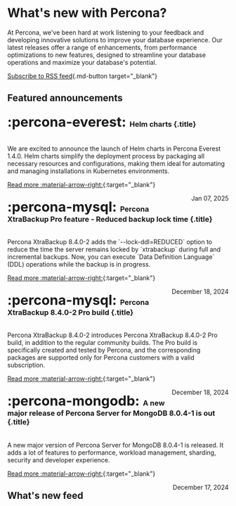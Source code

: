 # What's new with Percona?

At Percona, we've been hard at work listening to your feedback and developing innovative solutions to improve your database experience. Our latest releases offer a range of enhancements, from performance optimizations to new features, designed to streamline your database operations and maximize your database's potential.

[Subscribe to RSS feed](https://docs.percona.com/feed_rss_created.xml){.md-button target="_blank"}

## Featured announcements 

<div data-grid markdown>
<div data-banner="everest" markdown>

### <span style="font-size:1.875em;margin-right:0.125em">:percona-everest:</span> Helm charts {.title}
<br>
We are excited to announce the launch of Helm charts in Percona Everest 1.4.0. Helm charts simplify the deployment process by packaging all necessary resources and configurations, making them ideal for automating and managing installations in Kubernetes environments.
<div class="actions" markdown>

[Read more :material-arrow-right:](../blog/posts/Percona%20Everest/sharding-in-percona-everest.md){:target="_blank"}

<span style="float: right;">Jan 07, 2025</span>

</div>
</div>
<div data-banner="mysql" markdown>

### <span style="font-size:1.875em;margin-right:0.125em">:percona-mysql:</span> Percona XtraBackup Pro feature - Reduced backup lock time {.title}
<br>
Percona XtraBackup 8.4.0-2 adds the `--lock-ddl=REDUCED` option to reduce the time the server remains locked by `xtrabackup` during full and incremental backups. Now, you can execute `Data Definition Language` (DDL) operations while the backup is in progress.

<div class="actions" markdown>

[Read more :material-arrow-right:](../blog/posts/MySQL/reduced-backup-lock-time.md){:target="_blank"}

<span style="float: right;">December 18, 2024</span>

</div>
</div>
<div data-banner="mysql" markdown>

### <span style="font-size:1.875em;margin-right:0.125em">:percona-mysql:</span> Percona XtraBackup 8.4.0-2 Pro build {.title}
<br>
Percona XtraBackup 8.4.0-2 introduces Percona XtraBackup 8.4.0-2 Pro build, in addition to the regular community builds. The Pro build is specifically created and tested by Percona, and the corresponding packages are supported only for Percona customers with a valid subscription. 

<div class="actions" markdown>

[Read more :material-arrow-right:](../blog/posts/MySQL/percona-xtrabackup-8.4.0-2-release.md){:target="_blank"}

<span style="float: right;">December 18, 2024</span>

</div>
</div>
<div data-banner="mongodb" markdown>

### <span style="font-size:1.875em;margin-right:0.125em">:percona-mongodb:</span> A new major release of Percona Server for MongoDB 8.0.4-1 is out {.title}
<br>
A new major version of Percona Server for MongoDB 8.0.4-1 is released. It adds a lot of features to performance, workload management, sharding, security and developer experience.

<div class="actions" markdown>

[Read more :material-arrow-right:](../blog/posts/MongoDB/psmdb-8.0.4-1-release.md){:target="_blank"}

<span style="float: right;">December 17, 2024</span>

</div>
</div>
</div>

## What's new feed
